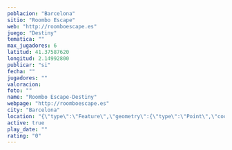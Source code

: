 ```yaml
---
poblacion: "Barcelona"
sitio: "Roombo Escape"
web: "http://roomboescape.es"
juego: "Destiny"
tematica: ""
max_jugadores: 6
latitud: 41.37587620
longitud: 2.14992800
publicar: "si"
fecha: ""
jugadores: ""
valoracion: 
foto: ""
name: "Roombo Escape-Destiny"
webpage: "http://roomboescape.es"
city: "Barcelona"
location: "{\"type\":\"Feature\",\"geometry\":{\"type\":\"Point\",\"coordinates\":[41.3758762,2.149928]}}"
active: true
play_date: ""
rating: "0"
---
```

